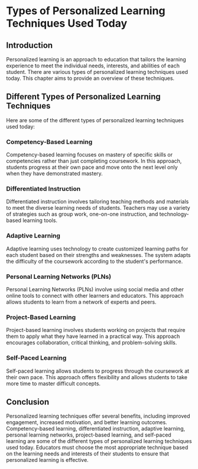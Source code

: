 Types of Personalized Learning Techniques Used Today
====================================================================================================

Introduction
------------

Personalized learning is an approach to education that tailors the learning experience to meet the individual needs, interests, and abilities of each student. There are various types of personalized learning techniques used today. This chapter aims to provide an overview of these techniques.

Different Types of Personalized Learning Techniques
---------------------------------------------------

Here are some of the different types of personalized learning techniques used today:

### Competency-Based Learning

Competency-based learning focuses on mastery of specific skills or competencies rather than just completing coursework. In this approach, students progress at their own pace and move onto the next level only when they have demonstrated mastery.

### Differentiated Instruction

Differentiated instruction involves tailoring teaching methods and materials to meet the diverse learning needs of students. Teachers may use a variety of strategies such as group work, one-on-one instruction, and technology-based learning tools.

### Adaptive Learning

Adaptive learning uses technology to create customized learning paths for each student based on their strengths and weaknesses. The system adapts the difficulty of the coursework according to the student's performance.

### Personal Learning Networks (PLNs)

Personal Learning Networks (PLNs) involve using social media and other online tools to connect with other learners and educators. This approach allows students to learn from a network of experts and peers.

### Project-Based Learning

Project-based learning involves students working on projects that require them to apply what they have learned in a practical way. This approach encourages collaboration, critical thinking, and problem-solving skills.

### Self-Paced Learning

Self-paced learning allows students to progress through the coursework at their own pace. This approach offers flexibility and allows students to take more time to master difficult concepts.

Conclusion
----------

Personalized learning techniques offer several benefits, including improved engagement, increased motivation, and better learning outcomes. Competency-based learning, differentiated instruction, adaptive learning, personal learning networks, project-based learning, and self-paced learning are some of the different types of personalized learning techniques used today. Educators must choose the most appropriate technique based on the learning needs and interests of their students to ensure that personalized learning is effective.
